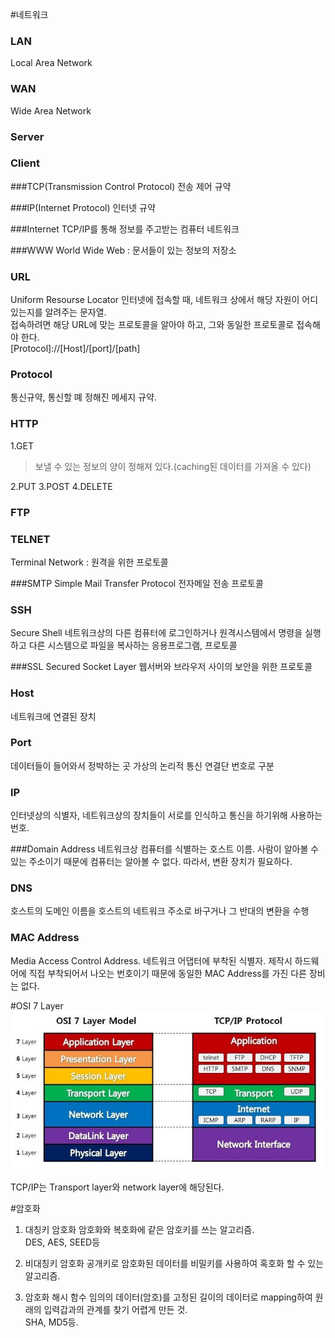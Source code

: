#네트워크

### LAN
Local Area Network

### WAN
Wide Area Network

### Server

### Client

###TCP(Transmission Control Protocol)
전송 제어 규약

###IP(Internet Protocol)
인터넷 규약

###Internet
TCP/IP를 통해 정보를 주고받는 컴퓨터 네트워크

###WWW
World Wide Web : 문서들이 있는 정보의 저장소

### URL
Uniform Resourse Locator
인터넷에 접속할 때, 네트워크 상에서 해당 자원이 어디 있는지를 알려주는 문자열.  
접속하려면 해당 URL에 맞는 프로토콜을 알아야 하고, 그와 동일한 프로토콜로 접속해야 한다.  
[Protocol]://[Host]/[port]/[path]  

### Protocol
통신규약, 통신할 뗴 정해진 메세지 규약.

### HTTP
1.GET
>	보낼 수 있는 정보의 양이 정해져 있다.(caching된 데이터를 가져올 수 있다)  

2.PUT
3.POST
4.DELETE
### FTP

### TELNET
Terminal Network : 원격을 위한 프로토콜

###SMTP
Simple Mail Transfer Protocol
전자메일 전송 프로토콜

### SSH
Secure Shell
네트워크상의 다른 컴퓨터에 로그인하거나 원격시스템에서 명령을 실행하고 다른 시스템으로 파일을 복사하는 응용프로그램, 프로토콜  

###SSL
Secured Socket Layer
웹서버와 브라우저 사이의 보안을 위한 프로토콜

### Host
네트워크에 연결된 장치

### Port
데이터들이 들어와서 정박하는 곳
가상의 논리적 통신 연결단
번호로 구분

### IP
인터넷상의 식별자, 네트워크상의 장치들이 서로를 인식하고 통신을 하기위해 사용하는 번호.

###Domain Address
네트워크상 컴퓨터를 식별하는 호스트 이름.
사람이 알아볼 수 있는 주소이기 때문에 컴퓨터는 알아볼 수 없다.
따라서, 변환 장치가 필요하다.

### DNS
호스트의 도메인 이름을 호스트의 네트워크 주소로 바구거나 그 반대의 변환을 수행


### MAC Address
Media Access Control Address. 
네트워크 어댑터에 부착된 식별자.
제작시 하드웨어에 직접 부착되어서 나오는 번호이기 때문에 동일한 MAC Address를 가진 다른 장비는 없다.

#OSI 7 Layer
![](imgs/osi.jpg)  

TCP/IP는 Transport layer와 network layer에 해당된다.

#암호화
1. 대칭키 암호화 
암호화와 복호화에 같은 암호키를 쓰는 알고리즘.  
DES, AES, SEED등
2. 비대칭키 암호화
공개키로 암호화된 데이터를 비밀키를 사용하여 혹호화 할 수 있는 알고리즘.

3. 암호화 해시 함수
임의의 데이터(암호)를 고정된 길이의 데이터로 mapping하여 원래의 입력갑과의 관계를 찾기 어렵게 만든 것.  
SHA, MD5등.